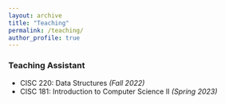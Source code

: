 ```yaml
---
layout: archive
title: "Teaching"
permalink: /teaching/
author_profile: true
---
```



<!-- ### Instructor

- STAT 695: Linear Algebra and Multivariable Calculus Review _(Fall 2020)_
-->

### Teaching Assistant

- CISC 220: Data Structures _(Fall 2022)_
- CISC 181: Introduction to Computer Science II _(Spring 2023)_


<!-- - STAT 285: Introductory Statistics for Business _(Fall 2019)_
- FSRM 591: Algorithm Trading & Portfolio Management _(Fall 2018)_
- STAT 590: Design of Experiments _(Fall 2018)_
- STAT 401: Basic Statistics for Research _(Fall 2016, Spring 2017)_
- STAT 211: Statistics I _(Fall 2016, Spring 2017)_
-->


<!-- 
{% include base_path %}

{% for post in site.teaching reversed %}
  {% include archive-single.html %}
{% endfor %}
 -->
